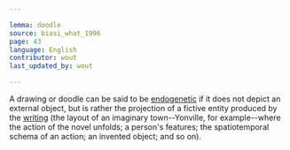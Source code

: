 ```yaml
---

lemma: doodle
source: biasi_what_1996
page: 43
language: English
contributor: wout
last_updated_by: wout

---
```


A drawing or doodle can be said to be [endogenetic](endogenesis.html) if it does not depict an external object, but is rather the projection of a fictive entity produced by the [writing](writingProcess.html) (the layout of an imaginary town--Yonville, for example--where the action of the novel unfolds; a person's features; the spatiotemporal schema of an action; an invented object; and so on).
